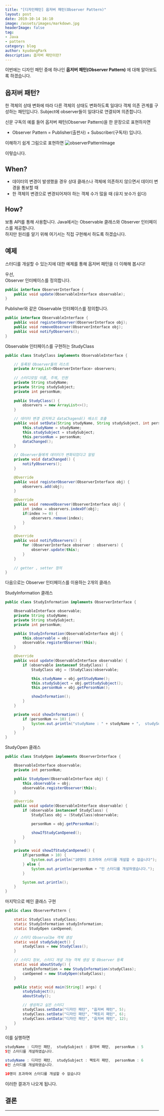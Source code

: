 ```yaml
---
title: "[디자인패턴] 옵저버 패턴(Observer Pattern)"
layout: post
date: 2019-10-14 16:10
image: /assets/images/markdown.jpg
headerImage: false
tag:
- Java
- pattern
category: blog
author: kyudongPark
description: 옵저버 패턴이란?
---
```


이번에는 디자인 패턴 중에 하나인 **옵저버 패턴(Observer Pattern)** 에 대해 알아보도록 하겠습니다. 

## 옵저버 패턴?


한 객체의 상태 변화에 따라 다른 객체의 상태도 변화하도록 일대다 객체 의존 관계를 구성하는 패턴입니다. Subject에 observer들이 일대다로 연결되며 의존합니다. 

신문 구독의 예를 들어 옵저버 패턴(Observer Pattern)을 한 문장으로 표현하자면
* Observer Pattern = Publisher(출판사) + Subscriber(구독자) 
입니다.

이해하기 쉽게 그림으로 표현하면 
![observerPatternImage](../assets/images/observerPattern.jpeg)

이렇습니다.


## When? 

* 데이터의 변경이 발생했을 경우 상대 클래스나 객체에 의존하지 않으면서 데이터 변경을 통보할 때
* 한 객체의 변경으로 변경되어져야 하는 객체 수가 많을 때 (유지 보수가 쉽다)


## How?

보통 API를 통해 사용합니다. Java에서는 Observable 클래스와 Observer 인터페이스를 제공합니다.  
하지만 원리를 알기 위해 여기서는 직접 구현해서 하도록 하겠습니다. 


## 예제

스터디를 개설할 수 있는지에 대한 예제를 통해 옵저버 패턴을 더 이해해 봅시다!

우선,  
Observer 인터페이스를 정의합니다.

```java
public interface ObserverInterface {
    public void update(ObservableInterface observable);
}
```

Publisher와 같은 Observable 인터페이스를 정의합니다.

```java
public interface ObservableInterface {
    public void registerObserver(ObserverInterface obj);
    public void removeObserver(ObserverInterface obj);
    public void notifyObservers();
}
```

Observable 인터페이스를 구현하는 StudyClass 

```java
public class StudyClass implements ObservableInterface {

    // 등록된 Observer들의 리스트 
    private ArrayList<ObserverInterface> observers;
    
    // 스터디모임 이름, 주제, 인원 
    private String studyName;
    private String studySubject;
    private int personNum;
    
    public StudyClass() {
        observers = new ArrayList<>();
    }

    // 데이터 변경 감지하고 dataChagend() 메소드 호출 
    public void setData(String studyName, String studySubject, int personNum) {
        this.studyName = studyName;
        this.studySubject = studySubject;
        this.personNum = personNum;
        dataChanged();
    }

    // Observer들에게 데이터가 변화되었다고 알림
    private void dataChanged() {
        notifyObservers();
    }

    @Override
    public void registerObserver(ObserverInterface obj) {
        observers.add(obj);
    }

    @Override
    public void removeObserver(ObserverInterface obj) {
        int index = observers.indexOf(obj);
        if(index >= 0) {
            observers.remove(index);
        }
    }

    @Override
    public void notifyObservers() {
        for (ObserverInterface observer : observers) {
            observer.update(this);
        }
    }
    
    // getter , setter 정의        
}
```

다음으로는 Observer 인터페이스를 이용하는 2개의 클래스  

StudyInformation 클래스
```java
public class StudyInformation implements ObserverInterface {

    ObservableInterface observable;
    private String studyName;
    private String studySubject;
    private int personNum;

    public StudyInformation(ObservableInterface obj) {
        this.observable = obj;
        observable.registerObserver(this);
    }

    @Override
    public void update(ObservableInterface observable) {
        if (observable instanceof StudyClass) {
            StudyClass obj = (StudyClass)observable;

            this.studyName = obj.getStudyName();
            this.studySubject = obj.getStudySubject();
            this.personNum = obj.getPersonNum();

            showInformation();
        }
    }

    private void showInformation() {
        if (personNum <= 10) {
            System.out.println("studyName : " + studyName + ",  studySubject : " + studySubject + ",  personNum : " + personNum);
        }
    }
}

```

StudyOpen 클래스 
```java
public class StudyOpen implements ObserverInterface {

    ObservableInterface observable;
    private int personNum;

    public StudyOpen(ObservableInterface obj) {
        this.observable = obj;
        observable.registerObserver(this);
    }

    @Override
    public void update(ObservableInterface observable) {
        if (observable instanceof StudyClass) {
            StudyClass obj = (StudyClass)observable;

            personNum = obj.getPersonNum();

            showIfStudyCanOpened();
        }
    }

    private void showIfStudyCanOpened() {
        if(personNum > 10) {
            System.out.println("10명이 초과하여 스터디를 개설할 수 없습니다");
        } else {
            System.out.println(personNum + "인 스터디를 개설하였습니다.");
        }

        System.out.println();
    }
}
```

마지막으로 메인 클래스 구현
```java
public class ObserverPattern {

    static StudyClass studyClass;
    static StudyInformation studyInformation;
    static StudyOpen canOpened;

    // 스터디 Observalbe 객체 생성
    static void studySubject() {
        studyClass = new StudyClass();
    }

    // 스터디 정보, 스터디 개설 가능 객체 생성 및 Observer 등록
    static void aboutStudy() {
        studyInformation = new StudyInformation(studyClass);
        canOpened = new StudyOpen(studyClass);
    }

    public static void main(String[] args) {
        studySubject();
        aboutStudy();

        // 생성하고 싶은 스터디
        studyClass.setData("디자인 패턴", "옵저버 패턴", 5);
        studyClass.setData("디자인 패턴", "팩토리 패턴", 6);
        studyClass.setData("디자인 패턴", "옵저버 패턴", 12);
    }
}

```

이를 실행하면 
```java
studyName : 디자인 패턴,  studySubject : 옵저버 패턴,  personNum : 5
5인 스터디를 개설하였습니다.

studyName : 디자인 패턴,  studySubject : 팩토리 패턴,  personNum : 6
6인 스터디를 개설하였습니다.

10명이 초과하여 스터디를 개설할 수 없습니다
```

이러한 결과가 나오게 됩니다.


## 결론
-------------



